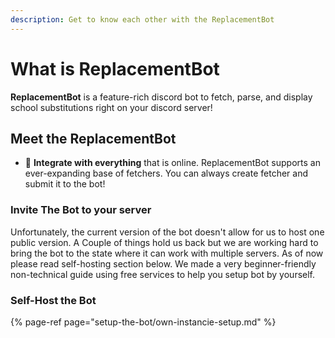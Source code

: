 ```yaml
---
description: Get to know each other with the ReplacementBot
---
```


# What is ReplacementBot

**ReplacementBot** is a feature-rich discord bot to fetch, parse, and display school substitutions right on your discord server!

## Meet the ReplacementBot

* 🧩 **Integrate with everything** that is online. ReplacementBot supports an ever-expanding base of fetchers. You can always create fetcher and submit it to the bot!

### Invite The Bot to your server

Unfortunately, the current version of the bot doesn't allow for us to host one public version. A Couple of things hold us back but we are working hard to bring the bot to the state where it can work with multiple servers. As of now please read self-hosting section below. We made a very beginner-friendly non-technical guide using free services to help you setup bot by yourself.

### Self-Host the Bot

{% page-ref page="setup-the-bot/own-instancie-setup.md" %}





